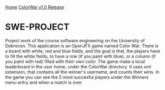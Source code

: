 [Home](https://notusedusername.github.io/SWE-PROJECT/)
[ColorWar v1.0 Release](https://github.com/notusedusername/SWE-PROJECT/releases/download/v1.0/ColorWar-1.0-SNAPSHOT.jar)

# SWE-PROJECT


Project work of the course software engineering on the University of Debrecen.
This application is an OpenJFX game named Color War. There is a board with white, red and blue fields, and the goal is that, the players have to fill the white fields, to have a row (if you paint with blue), or a column (if you paint with red) filled with their own color.
The game make a local leaderboard in the user home, under the ColorWar directory. It uses xml extension, that contains all the winner's username, and counts their wins. In the game you can see the 5 most succesful players under the Winners menu entry and when a match is over.
